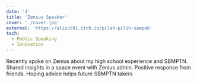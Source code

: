 ```yaml
---
date: '4'
title: 'Zenius Speaker'
cover: './cover.jpg'
external: 'https://alizul01.itch.io/pilah-pilih-sampah'
tech:
  - Public Speaking
  - Innovation
---
```


Recently spoke on Zenius about my high school experience and SBMPTN. Shared insights in a space event with Zenius admin. Positive response from friends. Hoping advice helps future SBMPTN takers
